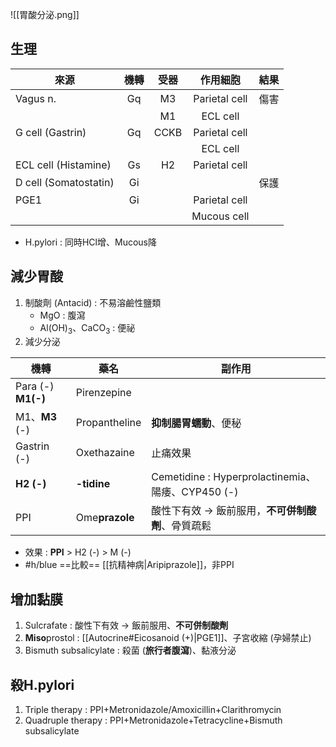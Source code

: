 ![[胃酸分泌.png]]
## 生理
| 來源                  | 機轉 | 受器 |    作用細胞   | 結果 |
|-----------------------|:----:|:----:|:-------------:|:----:|
| Vagus n.              |  Gq  |  M3  | Parietal cell | 傷害 |
|                       |      |  M1  |    ECL cell   |      |
| G cell (Gastrin)      |  Gq  | CCKB | Parietal cell |      |
|                       |      |      |    ECL cell   |      |
| ECL cell (Histamine)  |  Gs  |  H2  | Parietal cell |      |
| D cell (Somatostatin) |  Gi  |      |               | 保護 |
| PGE1                  |  Gi  |      | Parietal cell |      |
|                       |      |      |  Mucous cell  |      |
- H.pylori : 同時HCl增、Mucous降
## 減少胃酸
1. 制酸劑 (Antacid) : 不易溶鹼性鹽類
	- MgO : 腹瀉
	- Al(OH)$_3$、CaCO$_3$ : 便祕 
2. 減少分泌

| 機轉           | 藥名          | 副作用                                            |
|----------------|---------------|---------------------------------------------------|
| Para (-) **M1(-)** | Pirenzepine   |                                                   |
| M1、**M3** (-)     | Propantheline | **抑制腸胃蠕動**、便秘                                |
| Gastrin (-)    | Oxethazaine   | 止痛效果                                          |
| **H2 (-)**         |    **-tidine**    | Cemetidine : Hyperprolactinemia、陽痿、CYP450 (-) |
| PPI            | Ome**prazole**    | 酸性下有效 -> 飯前服用，**不可併制酸劑**、骨質疏鬆      |
- 效果 : **PPI** > H2 (-) > M (-)
- #h/blue ==比較== [[抗精神病|Aripiprazole]]，非PPI
## 增加黏膜
1. Sulcrafate : 酸性下有效 -> 飯前服用、**不可併制酸劑**
2. **Miso**prostol : [[Autocrine#Eicosanoid (+)|PGE1]]、子宮收縮 (孕婦禁止)
3. Bismuth subsalicylate : 殺菌 (**旅行者腹瀉**)、黏液分泌
## 殺H.pylori
1. Triple therapy : PPI+Metronidazole/Amoxicillin+Clarithromycin
2. Quadruple therapy : PPI+Metronidazole+Tetracycline+Bismuth subsalicylate
